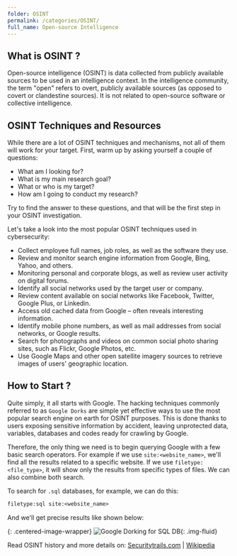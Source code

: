 ```yaml
---
folder: OSINT
permalink: /categories/OSINT/
full_name: Open-source Intelligence
---
```


## What is OSINT ?

Open-source intelligence (OSINT) is data collected from publicly available sources to be used in an intelligence context. In the intelligence community, the term "open" refers to overt, publicly available sources (as opposed to covert or clandestine sources). It is not related to open-source software or collective intelligence.

## OSINT Techniques and Resources

While there are a lot of OSINT techniques and mechanisms, not all of them will work for your target. First, warm up by asking yourself a couple of questions:

- What am I looking for?
- What is my main research goal?
- What or who is my target?
- How am I going to conduct my research?

Try to find the answer to these questions, and that will be the first step in your OSINT investigation.

Let's take a look into the most popular OSINT techniques used in cybersecurity:

- Collect employee full names, job roles, as well as the software they use.
- Review and monitor search engine information from Google, Bing, Yahoo, and others.
- Monitoring personal and corporate blogs, as well as review user activity on digital forums.
- Identify all social networks used by the target user or company.
- Review content available on social networks like Facebook, Twitter, Google Plus, or Linkedin.
- Access old cached data from Google – often reveals interesting information.
- Identify mobile phone numbers, as well as mail addresses from social networks, or Google results.
- Search for photographs and videos on common social photo sharing sites, such as Flickr, Google Photos, etc.
- Use Google Maps and other open satellite imagery sources to retrieve images of users' geographic location.

## How to Start ?

Quite simply, it all starts with Google. The hacking techniques commonly referred to as `Google Dorks` are simple yet effective ways to use the most popular search engine on earth for OSINT purposes. This is done thanks to users exposing sensitive information by accident, leaving unprotected data, variables, databases and codes ready for crawling by Google.

Therefore, the only thing we need is to begin querying Google with a few basic search operators. For example if we use `site:<website_name>`, we'll find all the results related to a specific website. If we use `filetype:<file_type>`, it will show only the results from specific types of files. We can also combine both search.

To search for `.sql` databases, for example, we can do this:

```txt
filetype:sql site:<website_name>
```

And we'll get precise results like shown below:

{: .centered-image-wrapper} 
![Google Dorking for SQL DB](https://res.cloudinary.com/chankruze/image/upload/v1589583031/LUC/Category/OSINT/Screenshot_20200516_041515.png){: .img-fluid}

Read OSINT history and more details on:
[Securitytrails.com](https://securitytrails.com/blog/what-is-osint-how-can-i-make-use-of-it) |
[Wikipedia](https://en.wikipedia.org/wiki/Open-source_intelligence)